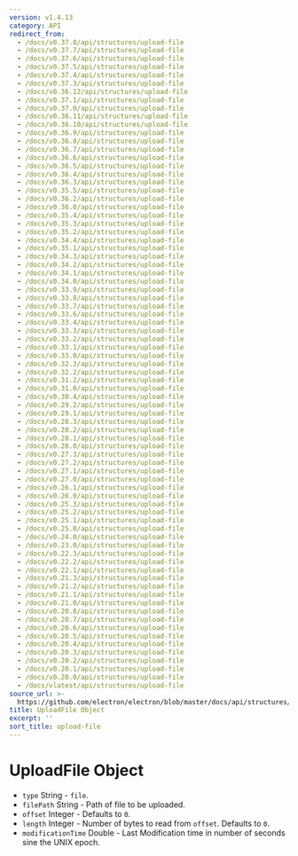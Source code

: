 ```yaml
---
version: v1.4.13
category: API
redirect_from:
  - /docs/v0.37.8/api/structures/upload-file
  - /docs/v0.37.7/api/structures/upload-file
  - /docs/v0.37.6/api/structures/upload-file
  - /docs/v0.37.5/api/structures/upload-file
  - /docs/v0.37.4/api/structures/upload-file
  - /docs/v0.37.3/api/structures/upload-file
  - /docs/v0.36.12/api/structures/upload-file
  - /docs/v0.37.1/api/structures/upload-file
  - /docs/v0.37.0/api/structures/upload-file
  - /docs/v0.36.11/api/structures/upload-file
  - /docs/v0.36.10/api/structures/upload-file
  - /docs/v0.36.9/api/structures/upload-file
  - /docs/v0.36.8/api/structures/upload-file
  - /docs/v0.36.7/api/structures/upload-file
  - /docs/v0.36.6/api/structures/upload-file
  - /docs/v0.36.5/api/structures/upload-file
  - /docs/v0.36.4/api/structures/upload-file
  - /docs/v0.36.3/api/structures/upload-file
  - /docs/v0.35.5/api/structures/upload-file
  - /docs/v0.36.2/api/structures/upload-file
  - /docs/v0.36.0/api/structures/upload-file
  - /docs/v0.35.4/api/structures/upload-file
  - /docs/v0.35.3/api/structures/upload-file
  - /docs/v0.35.2/api/structures/upload-file
  - /docs/v0.34.4/api/structures/upload-file
  - /docs/v0.35.1/api/structures/upload-file
  - /docs/v0.34.3/api/structures/upload-file
  - /docs/v0.34.2/api/structures/upload-file
  - /docs/v0.34.1/api/structures/upload-file
  - /docs/v0.34.0/api/structures/upload-file
  - /docs/v0.33.9/api/structures/upload-file
  - /docs/v0.33.8/api/structures/upload-file
  - /docs/v0.33.7/api/structures/upload-file
  - /docs/v0.33.6/api/structures/upload-file
  - /docs/v0.33.4/api/structures/upload-file
  - /docs/v0.33.3/api/structures/upload-file
  - /docs/v0.33.2/api/structures/upload-file
  - /docs/v0.33.1/api/structures/upload-file
  - /docs/v0.33.0/api/structures/upload-file
  - /docs/v0.32.3/api/structures/upload-file
  - /docs/v0.32.2/api/structures/upload-file
  - /docs/v0.31.2/api/structures/upload-file
  - /docs/v0.31.0/api/structures/upload-file
  - /docs/v0.30.4/api/structures/upload-file
  - /docs/v0.29.2/api/structures/upload-file
  - /docs/v0.29.1/api/structures/upload-file
  - /docs/v0.28.3/api/structures/upload-file
  - /docs/v0.28.2/api/structures/upload-file
  - /docs/v0.28.1/api/structures/upload-file
  - /docs/v0.28.0/api/structures/upload-file
  - /docs/v0.27.3/api/structures/upload-file
  - /docs/v0.27.2/api/structures/upload-file
  - /docs/v0.27.1/api/structures/upload-file
  - /docs/v0.27.0/api/structures/upload-file
  - /docs/v0.26.1/api/structures/upload-file
  - /docs/v0.26.0/api/structures/upload-file
  - /docs/v0.25.3/api/structures/upload-file
  - /docs/v0.25.2/api/structures/upload-file
  - /docs/v0.25.1/api/structures/upload-file
  - /docs/v0.25.0/api/structures/upload-file
  - /docs/v0.24.0/api/structures/upload-file
  - /docs/v0.23.0/api/structures/upload-file
  - /docs/v0.22.3/api/structures/upload-file
  - /docs/v0.22.2/api/structures/upload-file
  - /docs/v0.22.1/api/structures/upload-file
  - /docs/v0.21.3/api/structures/upload-file
  - /docs/v0.21.2/api/structures/upload-file
  - /docs/v0.21.1/api/structures/upload-file
  - /docs/v0.21.0/api/structures/upload-file
  - /docs/v0.20.8/api/structures/upload-file
  - /docs/v0.20.7/api/structures/upload-file
  - /docs/v0.20.6/api/structures/upload-file
  - /docs/v0.20.5/api/structures/upload-file
  - /docs/v0.20.4/api/structures/upload-file
  - /docs/v0.20.3/api/structures/upload-file
  - /docs/v0.20.2/api/structures/upload-file
  - /docs/v0.20.1/api/structures/upload-file
  - /docs/v0.20.0/api/structures/upload-file
  - /docs/vlatest/api/structures/upload-file
source_url: >-
  https://github.com/electron/electron/blob/master/docs/api/structures/upload-file.md
title: UploadFile Object
excerpt: ''
sort_title: upload-file
---
```

# UploadFile Object

*   `type` String - `file`.
*   `filePath` String - Path of file to be uploaded.
*   `offset` Integer - Defaults to `0`.
*   `length` Integer - Number of bytes to read from `offset`. Defaults to `0`.
*   `modificationTime` Double - Last Modification time in number of seconds sine the UNIX epoch.
